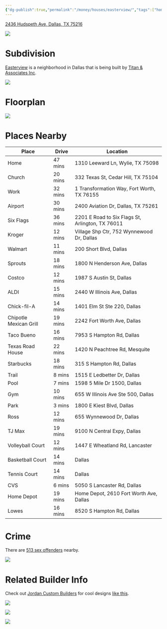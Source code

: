 ```yaml
---
{"dg-publish":true,"permalink":"/money/houses/easterview/","tags":["homes2023"],"created":"Jun 29, 2023, 9:08 PM","updated":""}
---
```



[2436 Hudspeth Ave, Dallas, TX 75216](https://www.zillow.com/homedetails/2436-Hudspeth-Ave-Dallas-TX-75216/26767010_zpid/)

![](https://photos.zillowstatic.com/fp/fef82f9d66ac0a6c744e6cb8b38eac1f-cc_ft_1536.webp)

# Subdivision

[Easterview](https://www.realtor.com/realestateandhomes-search/Easterview_Dallas_TX/overview) is a neighborhood in Dallas that is being built by [Titan & Associates Inc](https://titanandassociates.com/floor-plan/).

![](https://i.imgur.com/vBlHqof.png)

# Floorplan

![](https://titanandassociates.com/wp-content/uploads/2023/06/Floor-Plan-435x1024.jpeg)

# Places Nearby

| Place                  | Drive   | Location                                         |
|------------------------|---------|--------------------------------------------------|
| Home                   | 47 mins | 1310 Leeward Ln, Wylie, TX 75098                 |
| Church                 | 20 mins | 332 Texas St, Cedar Hill, TX 75104               |
| Work                   | 32 mins | 1 Transformation Way, Fort Worth, TX 76155       |
| Airport                | 30 mins | 2400 Aviation Dr, Dallas, TX 75261               |
| Six Flags              | 36 mins | 2201 E Road to Six Flags St, Arlington, TX 76011 |
| Kroger                 | 12 mins | Village Shp Ctr, 752 Wynnewood Dr, Dallas        |
| Walmart                | 11 mins | 200 Short Blvd, Dallas                           |
| Sprouts                | 18 mins | 1800 N Henderson Ave, Dallas                     |
| Costco                 | 12 mins | 1987 S Austin St, Dallas                         |
| ALDI                   | 15 mins | 2440 W Illinois Ave, Dallas                      |
| Chick-fil-A            | 14 mins | 1401 Elm St Ste 220, Dallas                      |
| Chipotle Mexican Grill | 19 mins | 2242 Fort Worth Ave, Dallas                      |
| Taco Bueno             | 16 mins | 7953 S Hampton Rd, Dallas                        |
| Texas Road House       | 22 mins | 1420 N Peachtree Rd, Mesquite                    |
| Starbucks              | 18 mins | 315 S Hampton Rd, Dallas                         |
| Trail                  | 8 mins  | 1515 E Ledbetter Dr, Dallas                      |
| Pool                   | 7 mins  | 1598 5 Mile Dr 1500, Dallas                      |
| Gym                    | 10 mins | 655 W Illinois Ave Ste 500, Dallas               |
| Park                   | 3 mins  | 1800 E Kiest Blvd, Dallas                        |
| Ross                   | 12 mins | 655 Wynnewood Dr, Dallas                         |
| TJ Max                 | 19 mins | 9100 N Central Expy, Dallas                      |
| Volleyball Court       | 12 mins | 1447 E Wheatland Rd, Lancaster                   |
| Basketball Court       | 14 mins | Dallas                                           |
| Tennis Court           | 14 mins | Dallas                                           |
| CVS                    | 6 mins  | 5050 S Lancaster Rd, Dallas                      |
| Home Depot             | 19 mins | Home Depot, 2610 Fort Worth Ave, Dallas          |
| Lowes                  | 16 mins | 8520 S Hampton Rd, Dallas                        |

# Crime 

There are [513 sex offenders](https://www.propertyiq.com/tx/dallas/hudspeth-avenue/75216-piq152462625) nearby.

![](https://i.imgur.com/NRwA2E2.png)

# Related Builder Info

Check out [Jordan Custom Builders](https://jordancustombuilders.com/) for cool designs [like this](https://jordancustombuilders.com/jcb1/).

![](https://jordancustombuildersdotcom.files.wordpress.com/2021/01/house_exterior_01_brown_fence-1.jpg?w=NaN&h=)

![](https://jordancustombuildersdotcom.files.wordpress.com/2021/01/10225-master_bathroom_01b-1.jpg?w=NaN&h=)

![](https://jordancustombuildersdotcom.files.wordpress.com/2021/01/10225-masterbedroom_01d-1.jpg?w=NaN&h=)